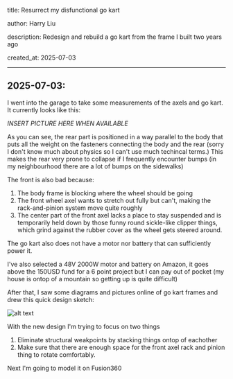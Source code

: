 title: Resurrect my disfunctional go kart

author: Harry Liu

description: Redesign and rebuild a go kart from the frame I built two years ago

created_at: 2025-07-03

-----------------------------------------------------

<h2>2025-07-03:</h2>

I went into the garage to take some measurements of the axels and go kart. It currently looks like this:

*INSERT PICTURE HERE WHEN AVAILABLE*

As you can see, the rear part is positioned in a way parallel to the body that puts all the weight on the fasteners connecting the body and the rear (sorry I don't know much about physics so I can't use much techincal terms.) This makes the rear very prone to collapse if I frequently encounter bumps (in my neighbourhood there are a lot of bumps on the sidewalks)

The front is also bad because:
1. The body frame is blocking where the wheel should be going
2. The front wheel axel wants to stretch out fully but can't, making the rack-and-pinion system move quite roughly
3. The center part of the front axel lacks a place to stay suspended and is temporarily held down by those funny round sickle-like clipper things, which grind against the rubber cover as the wheel gets steered around.

The go kart also does not have a motor nor battery that can sufficiently power it.

I've also selected a 48V 2000W motor and battery on Amazon, it goes above the 150USD fund for a 6 point project but I can pay out of pocket (my house is ontop of a mountain so getting up is quite difficult)

After that, I saw some diagrams and pictures online of go kart frames and drew this quick design sketch:

![alt text](Assets/image.png)

With the new design I'm trying to focus on two things
1. Eliminate structural weakpoints by stacking things ontop of eachother
2. Make sure that there are enough space for the front axel rack and pinion thing to rotate comfortably.

Next I'm going to model it on Fusion360